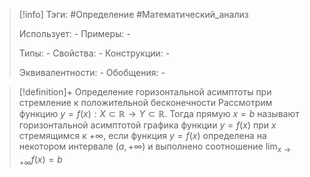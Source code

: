 > [!info]
> Тэги: #Определение #Математический_анализ   
> 
> Использует: *-*
> Примеры: *-*
> 
> Типы: *-*
> Свойства: *-*
> Конструкции: *-*
> 
> Эквивалентности: *-*
> Обобщения: *-*

> [!definition]+ Определение горизонтальной асимптоты при стремление к положительной бесконечности
> Рассмотрим функцию $y = f(x):X \subset \mathbb{R}\rightarrow Y \subset \mathbb{R}$. Тогда прямую $x = b$ называют горизонтальной асимптотой графика функции $y = f(x)$ при $x$ стремящимся к $+\infty$, если функция $y = f(x)$ определена на некотором интервале $(a,+\infty)$ и выполнено соотношение $\displaystyle\lim_{x \to +\infty} f(x) = b$